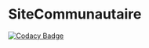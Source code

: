 # SiteCommunautaire





























[![Codacy Badge](https://api.codacy.com/project/badge/Grade/c6504ce5b8e54b01bdc0f9751558179e)](https://www.codacy.com/manual/drigos1er/Snowtricks?utm_source=github.com&amp;utm_medium=referral&amp;utm_content=drigos1er/Snowtricks&amp;utm_campaign=Badge_Grade)
